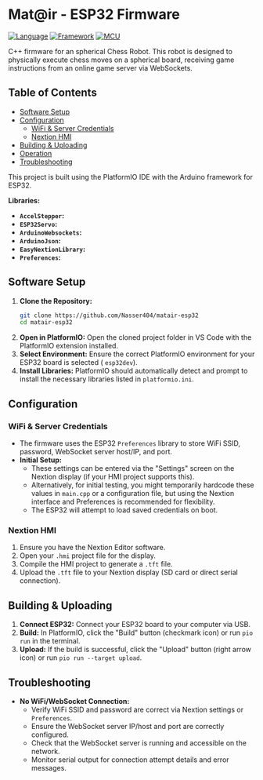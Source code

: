 # Mat@ir - ESP32 Firmware

[![Language](https://img.shields.io/badge/language-C%2B%2B-blue.svg)](https://isocpp.org/)
[![Framework](https://img.shields.io/badge/framework-Arduino-00979D.svg)](https://www.arduino.cc/)
[![MCU](https://img.shields.io/badge/MCU-ESP32-E7352C.svg)](https://www.espressif.com/en/products/socs/esp32)

C++ firmware for an spherical Chess Robot. This robot is designed to physically execute chess moves on a spherical board, receiving game instructions from an online game server via WebSockets.

## Table of Contents


- [Software Setup](#software-setup)
- [Configuration](#configuration)
  - [WiFi & Server Credentials](#wifi--server-credentials)
  - [Nextion HMI](#nextion-hmi)
- [Building & Uploading](#building--uploading)
- [Operation](#operation)
- [Troubleshooting](#troubleshooting)


This project is built using the PlatformIO IDE with the Arduino framework for ESP32.

**Libraries:**
*   **`AccelStepper`:** 
*   **`ESP32Servo`:**
*   **`ArduinoWebsockets`:** 
*   **`ArduinoJson`:** 
*   **`EasyNextionLibrary`:**
*   **`Preferences`:** 



## Software Setup

1.  **Clone the Repository:**
    ```bash
    git clone https://github.com/Nasser404/matair-esp32
    cd matair-esp32
    ```
2.  **Open in PlatformIO:** Open the cloned project folder in VS Code with the PlatformIO extension installed.
3.  **Select Environment:** Ensure the correct PlatformIO environment for your ESP32 board is selected ( `esp32dev`).
4.  **Install Libraries:** PlatformIO should automatically detect and prompt to install the necessary libraries listed in `platformio.ini`.

## Configuration

### WiFi & Server Credentials

*   The firmware uses the ESP32 `Preferences` library to store WiFi SSID, password, WebSocket server host/IP, and port.
*   **Initial Setup:**
    *   These settings can be entered via the "Settings" screen on the Nextion display (if your HMI project supports this).
    *   Alternatively, for initial testing, you might temporarily hardcode these values in `main.cpp` or a configuration file, but using the Nextion interface and Preferences is recommended for flexibility.
    *   The ESP32 will attempt to load saved credentials on boot.
### Nextion HMI

1.  Ensure you have the Nextion Editor software.
2.  Open your `.hmi` project file for the display.
3.  Compile the HMI project to generate a `.tft` file.
4.  Upload the `.tft` file to your Nextion display (SD card or direct serial connection).

## Building & Uploading

1.  **Connect ESP32:** Connect your ESP32 board to your computer via USB.
2.  **Build:** In PlatformIO, click the "Build" button (checkmark icon) or run `pio run` in the terminal.
3.  **Upload:** If the build is successful, click the "Upload" button (right arrow icon) or run `pio run --target upload`.


## Troubleshooting
*   **No WiFi/WebSocket Connection:**
    *   Verify WiFi SSID and password are correct via Nextion settings or `Preferences`.
    *   Ensure the WebSocket server IP/host and port are correctly configured.
    *   Check that the WebSocket server is running and accessible on the network.
    *   Monitor serial output for connection attempt details and error messages.
